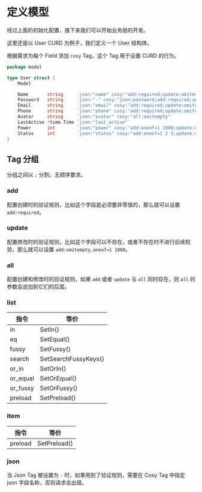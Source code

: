 # 定义模型

经过上面的初始化配置，接下来我们可以开始业务层的开发。

这里还是以 User CURD 为例子，我们定义一个 User 结构体。

根据需求为每个 Field 添加 `cosy` Tag，这个 Tag 用于设置 CURD 的行为。

```go
package model

type User struct {
	Model

	Name       string     `json:"name" cosy:"add:required;update:omitempty;list:fussy"`
	Password   string     `json:"-" cosy:"json:password;add:required;update:omitempty"` // hide password
	Email      string     `json:"email" cosy:"add:required;update:omitempty;list:fussy" gorm:"type:varchar(255);uniqueIndex"`
	Phone      string     `json:"phone" cosy:"add:required;update:omitempty;list:fussy" gorm:"index"`
	Avatar     string     `json:"avatar" cosy:"all:omitempty"`
	LastActive *time.Time `json:"last_active"`
	Power      int        `json:"power" cosy:"add:oneof=1 1000;update:omitempty,oneof=1 1000;list:in" gorm:"default:1"`
	Status     int        `json:"status" cosy:"add:oneof=1 2 3;update:omitempty,oneof=1 2 3;list:in" gorm:"default:1"`
}
```

## Tag 分组

分组之间以 `;` 分割，无顺序要求。

### add

配置创建时的验证规则，比如这个字段是必须要非零值的，那么就可以设置 `add:required`。

### update

配置修改时的验证规则，比如这个字段可以不存在，或者不存在时不进行后续校验，那么就可以设置 `add:omitempty,oneof=1 1000`。

### all

配置创建和修改时的验证规则，如果 `add` 或者 `update` 与 `all` 同时存在，则 `all` 的参数会追加到它们的后面。

### list

| 指令       | 等价                   |
|----------|----------------------|
| in       | SetIn()              |
| eq       | SetEqual()           |
| fussy    | SetFussy()           |
| search   | SetSearchFussyKeys() |
| or_in    | SetOrIn()            |
| or_equal | SetOrEqual()         |
| or_fussy | SetOrFussy()         |
| preload  | SetPreload()         |

### item

| 指令      | 等价           |
|---------|--------------|
| preload | SetPreload() |

### json

当 Json Tag 被设置为 `-` 时，如果用到了验证规则，需要在 Cosy Tag 中指定 json 字段名称，否则请求会出错。